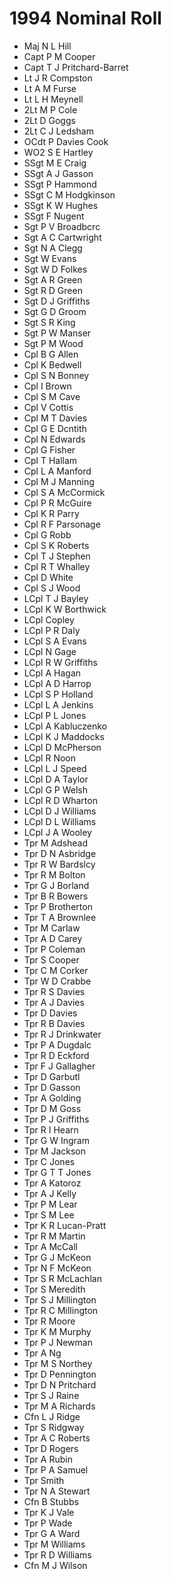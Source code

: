 # 1994 Nominal Roll

* Maj N L Hill
* Capt P M Cooper
* Capt T J Pritchard-Barret
* Lt J R Compston
* Lt A M Furse
* Lt L H Meynell
* 2Lt M P Cole
* 2Lt D Goggs
* 2Lt C J Ledsham
* OCdt P Davies Cook
* WO2 S E Hartley
* SSgt M E Craig
* SSgt A J Gasson
* SSgt P Hammond
* SSgt C M Hodgkinson
* SSgt K W Hughes
* SSgt F Nugent
* Sgt P V Broadbcrc
* Sgt A C Cartwright
* Sgt N A Clegg
* Sgt W Evans
* Sgt W D Folkes
* Sgt A R Green
* Sgt R D Green
* Sgt D J Griffiths
* Sgt G D Groom
* Sgt S R King
* Sgt P W Manser
* Sgt P M Wood
* Cpl B G Allen
* Cpl K Bedwell
* Cpl S N Bonney
* Cpl I Brown
* Cpl S M Cave
* Cpl V Cottis
* Cpl M T Davies
* Cpl G E Dcntith
* Cpl N Edwards
* Cpl G Fisher
* Cpl T Hallam
* Cpl L A Manford
* Cpl M J Manning
* Cpl S A McCormick
* Cpl P R McGuire
* Cpl K R Parry
* Cpl R F Parsonage
* Cpl G Robb
* Cpl S K Roberts
* Cpl T J Stephen
* Cpl R T Whalley
* Cpl D White
* Cpl S J Wood
* LCpl T J Bayley
* LCpl K W Borthwick
* LCpl Copley
* LCpl P R Daly
* LCpl S A Evans
* LCpl N Gage
* LCpl R W Griffiths
* LCpl A Hagan
* LCpl A D Harrop
* LCpl S P Holland
* LCpl L A Jenkins
* LCpl P L Jones
* LCpl A Kabluczenko
* LCpl K J Maddocks
* LCpl D McPherson
* LCpl R Noon
* LCpl L J Speed
* LCpl D A Taylor
* LCpl G P Welsh
* LCpl R D Wharton
* LCpl D J Williams
* LCpl D L Williams
* LCpl J A Wooley
* Tpr M Adshead
* Tpr D N Asbridge
* Tpr R W Bardslcy
* Tpr R M Bolton
* Tpr G J Borland
* Tpr B R Bowers
* Tpr P Brotherton
* Tpr T A Brownlee
* Tpr M Carlaw
* Tpr A D Carey
* Tpr P Coleman
* Tpr S Cooper
* Tpr C M Corker
* Tpr W D Crabbe
* Tpr R S Davies
* Tpr A J Davies
* Tpr D Davies
* Tpr R B Davies
* Tpr R J Drinkwater
* Tpr P A Dugdalc
* Tpr R D Eckford
* Tpr F J Gallagher
* Tpr D Garbutl
* Tpr D Gasson
* Tpr A Golding
* Tpr D M Goss
* Tpr P J Griffiths
* Tpr R I Hearn
* Tpr G W Ingram
* Tpr M Jackson
* Tpr C Jones
* Tpr G T T Jones
* Tpr A Katoroz
* Tpr A J Kelly
* Tpr P M Lear
* Tpr S M Lee
* Tpr K R Lucan-Pratt
* Tpr R M Martin
* Tpr A McCall
* Tpr G J McKeon
* Tpr N F McKeon
* Tpr S R McLachlan
* Tpr S Meredith
* Tpr S J Millington
* Tpr R C Millington
* Tpr R Moore
* Tpr K M Murphy
* Tpr P J Newman
* Tpr A Ng
* Tpr M S Northey
* Tpr D Pennington
* Tpr D N Pritchard
* Tpr S J Raine
* Tpr M A Richards
* Cfn L J Ridge
* Tpr S Ridgway
* Tpr A C Roberts
* Tpr D Rogers
* Tpr A Rubin
* Tpr P A Samuel
* Tpr Smith
* Tpr N A Stewart
* Cfn B Stubbs
* Tpr K J Vale
* Tpr P Wade
* Tpr G A Ward
* Tpr M Williams
* Tpr R D Williams
* Cfn M J Wilson
